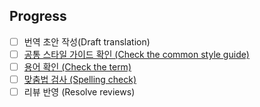 

<!--

Thank you for the PR! Contributors like you keep React awesome!

Please see the Contribution Guide for guidelines:

https://github.com/reactjs/reactjs.org/blob/master/CONTRIBUTING.md

If your PR references an existing issue, please add the issue number below

-->

## Progress

- [ ] 번역 초안 작성(Draft translation)
- [ ] [공통 스타일 가이드 확인 (Check the common style guide)](link)
- [ ] [용어 확인 (Check the term)](link)
- [ ] [맞춤법 검사 (Spelling check)](http://speller.cs.pusan.ac.kr/)
- [ ] 리뷰 반영 (Resolve reviews)
